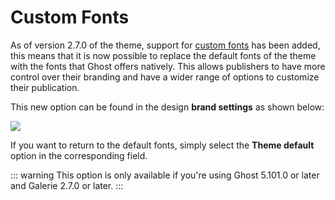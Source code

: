 # Custom Fonts

As of version 2.7.0 of the theme, support for [custom fonts](https://ghost.org/changelog/custom-fonts/) has been added, this means that it is now possible to replace the default fonts of the theme with the fonts that Ghost offers natively. This allows publishers to have more control over their branding and have a wider range of options to customize their publication.

This new option can be found in the design **brand settings** as shown below:

![](https://res.cloudinary.com/edev/image/upload/v1737815424/galerie/CleanShot_2025-01-25_at_15.29.40.png)

If you want to return to the default fonts, simply select the **Theme default** option in the corresponding field.

::: warning
This option is only available if you're using Ghost 5.101.0 or later and Galerie 2.7.0 or later.
:::
